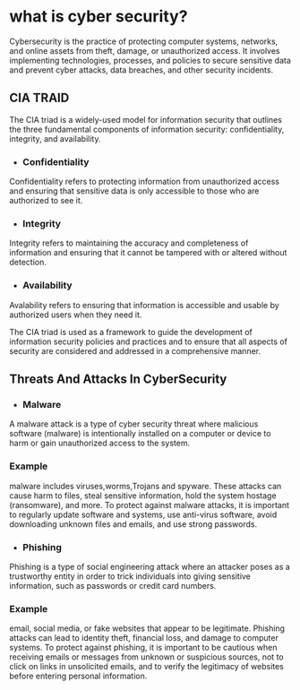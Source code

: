 # what is cyber security?
Cybersecurity is the practice of protecting computer systems, networks, and online assets from theft, damage, or unauthorized access. It involves implementing technologies, processes, and policies to secure sensitive data and prevent cyber attacks, data breaches, and other security incidents.
## CIA TRAID
The CIA triad is a widely-used model for information security that outlines the three fundamental components of information security: confidentiality, integrity, and availability.

* ### Confidentiality
Confidentiality refers to protecting information from unauthorized access and ensuring that sensitive data is only accessible to those who are authorized to see it.

* ### Integrity 
Integrity refers to maintaining the accuracy and completeness of information and ensuring that it cannot be tampered with or altered without detection.

* ### Availability
Avalability refers to ensuring that information is accessible and usable by authorized users when they need it.

The CIA triad is used as a framework to guide the development of information security policies and practices and to ensure that all aspects of security are considered and addressed in a comprehensive manner. 
## Threats And Attacks In CyberSecurity
* ### Malware
A malware attack is a type of cyber security threat where malicious software (malware) is intentionally installed on a computer or device to harm or gain unauthorized access to the system.
### Example 
malware includes viruses,worms,Trojans and spyware.
These attacks can cause harm to files, steal sensitive information, hold the system hostage (ransomware), and more. To protect against malware attacks, it is important to regularly update software and systems, use anti-virus software, avoid downloading unknown files and emails, and use strong passwords.
* ### Phishing
Phishing is a type of social engineering attack where an attacker poses as a trustworthy entity in order to trick individuals into giving sensitive information, such as passwords or credit card numbers. 
### Example
email, social media, or fake websites that appear to be legitimate. 
Phishing attacks can lead to identity theft, financial loss, and damage to computer systems. To protect against phishing, it is important to be cautious when receiving emails or messages from unknown or suspicious sources, not to click on links in unsolicited emails, and to verify the legitimacy of websites before entering personal information.
